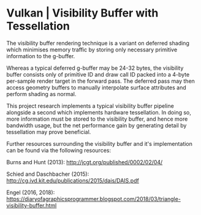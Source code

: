 # Vulkan | Visibility Buffer with Tessellation

The visibility buffer rendering technique is a variant on deferred shading which minimises memory traffic by storing only necessary
primitive information to the g-buffer. 

Whereas a typical deferred g-buffer may be 24-32 bytes, the visibility buffer consists only of primitive ID and draw call ID packed into
a 4-byte per-sample render target in the forward pass. The deferred pass may then access geometry buffers to manually interpolate surface attributes and perform shading as normal. 

This project research implements a typical visibility buffer pipeline alongside a second which implements hardware tessellation.
In doing so, more information must be stored to the visibility buffer, and hence more bandwidth usage, but the net performance gain 
by generating detail by tessellation may prove beneficial. 

Further resources surrounding the visibility buffer and it's implementation can be found via the following resources:

Burns and Hunt (2013): http://jcgt.org/published/0002/02/04/

Schied and Daschbacher (2015): http://cg.ivd.kit.edu/publications/2015/dais/DAIS.pdf

Engel (2016, 2018): https://diaryofagraphicsprogrammer.blogspot.com/2018/03/triangle-visibility-buffer.html
